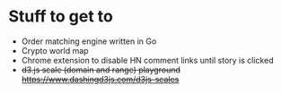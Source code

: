 # Stuff to get to

- Order matching engine written in Go
- Crypto world map
- Chrome extension to disable HN comment links until story is clicked
- ~~d3.js scale (domain and range) playground     https://www.dashingd3js.com/d3js-scales~~
